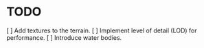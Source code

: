 # TODO

[ ] Add textures to the terrain.
[ ] Implement level of detail (LOD) for performance.
[ ] Introduce water bodies.
